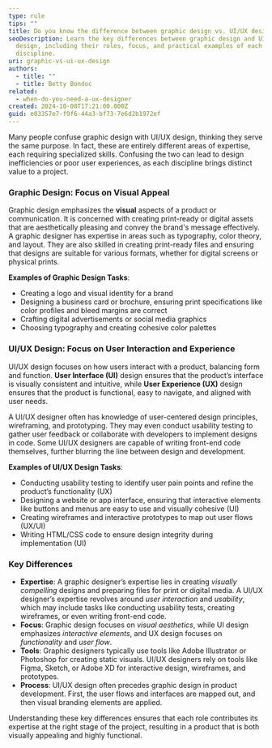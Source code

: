 ```yaml
---
type: rule
tips: ""
title: Do you know the difference between graphic design vs. UI/UX design?
seoDescription: Learn the key differences between graphic design and UI/UX
  design, including their roles, focus, and practical examples of each
  discipline.
uri: graphic-vs-ui-ux-design
authors:
  - title: ""
  - title: Betty Bondoc
related:
  - when-do-you-need-a-ux-designer
created: 2024-10-08T17:21:00.000Z
guid: e03357e7-f9f6-44a3-bf73-7e6d2b1972ef
---
```

Many people confuse graphic design with UI/UX design, thinking they serve the same purpose. In fact, these are entirely different areas of expertise, each requiring specialized skills. Confusing the two can lead to design inefficiencies or poor user experiences, as each discipline brings distinct value to a project.

<!--endintro-->

### Graphic Design: Focus on Visual Appeal

Graphic design emphasizes the **visual** aspects of a product or communication. It is concerned with creating print-ready or digital assets that are aesthetically pleasing and convey the brand's message effectively. A graphic designer has expertise in areas such as typography, color theory, and layout. They are also skilled in creating print-ready files and ensuring that designs are suitable for various formats, whether for digital screens or physical prints.

**Examples of Graphic Design Tasks**:
- Creating a logo and visual identity for a brand
- Designing a business card or brochure, ensuring print specifications like color profiles and bleed margins are correct
- Crafting digital advertisements or social media graphics
- Choosing typography and creating cohesive color palettes

### UI/UX Design: Focus on User Interaction and Experience

UI/UX design focuses on how users interact with a product, balancing form and function. **User Interface (UI)** design ensures that the product’s interface is visually consistent and intuitive, while **User Experience (UX)** design ensures that the product is functional, easy to navigate, and aligned with user needs. 

A UI/UX designer often has knowledge of user-centered design principles, wireframing, and prototyping. They may even conduct usability testing to gather user feedback or collaborate with developers to implement designs in code. Some UI/UX designers are capable of writing front-end code themselves, further blurring the line between design and development.

**Examples of UI/UX Design Tasks**:
- Conducting usability testing to identify user pain points and refine the product’s functionality (UX)
- Designing a website or app interface, ensuring that interactive elements like buttons and menus are easy to use and visually cohesive (UI)
- Creating wireframes and interactive prototypes to map out user flows (UX/UI)
- Writing HTML/CSS code to ensure design integrity during implementation (UI)

### Key Differences

- **Expertise**: A graphic designer’s expertise lies in creating *visually compelling* designs and preparing files for print or digital media. A UI/UX designer’s expertise revolves around *user interaction* and *usability*, which may include tasks like conducting usability tests, creating wireframes, or even writing front-end code.
- **Focus**: Graphic design focuses on *visual aesthetics*, while UI design emphasizes *interactive elements*, and UX design focuses on *functionality* and *user flow*.
- **Tools**: Graphic designers typically use tools like Adobe Illustrator or Photoshop for creating static visuals. UI/UX designers rely on tools like Figma, Sketch, or Adobe XD for interactive design, wireframes, and prototypes.
- **Process**: UI/UX design often precedes graphic design in product development. First, the user flows and interfaces are mapped out, and then visual branding elements are applied.

Understanding these key differences ensures that each role contributes its expertise at the right stage of the project, resulting in a product that is both visually appealing and highly functional.
